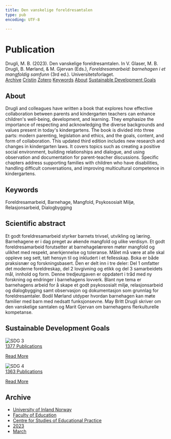 ```yaml
---
title: Den vanskelige foreldresamtalen
type: pub
encoding: UTF-8

---
```

<h1>Publication</h1>
<article id="csl-bib-container-NT6839D4" class="csl-bib-container">
  <div class="csl-bib-body"> <div class="csl-entry">Drugli, M. B. (2023). Den vanskelige foreldresamtalen. In V. Glaser, M. B. Drugli, B. Mørland, &#38; M. Gjervan (Eds.), <i>Foreldresamarbeid: barnehagen i et mangfoldig samfunn</i> (3rd ed.). Universitetsforlaget.</div> </div>
  <div class="csl-bib-buttons">
    <a href="#taxonomy-article-NT6839D4" alt="archive" class="csl-bib-button">Archive</a>
    <a href="https://app.cristin.no/results/show.jsf?id=2131549" alt="Cristin" class="csl-bib-button">Cristin</a>
    <a href="http://zotero.org/groups/5881554/items/NT6839D4" alt="Zotero" class="csl-bib-button">Zotero</a>
    <a href="#keywords-article-NT6839D4" alt="keywords" class="csl-bib-button">Keywords</a>
    <a href="#about-article-NT6839D4" alt="about_pub" class="csl-bib-button">About</a>
    <a href="#sdg-article-NT6839D4" alt="sdg" class="csl-bib-button">Sustainable Development Goals</a>
  </div>
  <div id="csl-bib-meta-container-NT6839D4"></div>
</article>
<div id="csl-bib-meta-NT6839D4" class="csl-bib-meta">
  <article id="about-article-NT6839D4" class="about_pub-article">
    <h1>About</h1>
    Drugli and colleagues have written a book that explores how effective collaboration between parents and kindergarten teachers can enhance children's well-being, development, and learning. They emphasize the importance of respecting and acknowledging the diverse backgrounds and values present in today's kindergartens. The book is divided into three parts: modern parenting, legislation and ethics, and the goals, content, and form of collaboration. This updated third edition includes new research and changes in kindergarten laws. It covers topics such as creating a positive social environment, building relationships and dialogue, and using observation and documentation for parent-teacher discussions. Specific chapters address supporting families with children who have disabilities, handling difficult conversations, and improving multicultural competence in kindergartens.
  </article>
  <article id="keywords-article-NT6839D4" class="keywords-article">
    <h1>Keywords</h1>
    Foreldresamarbeid, Barnehage, Mangfold, Psykososialt Miljø, Relasjonsarbeid, Dialogbygging
  </article>
  <article id="abstract-article-NT6839D4" class="abstract-article">
    <h1>Scientific abstract</h1>
    Et godt foreldresamarbeid styrker barnets trivsel, utvikling og læring. Barnehagene er i dag preget av økende mangfold og ulike verdisyn. Et godt foreldresamarbeid forutsetter at barnehagelæreren møter mangfold og ulikhet med respekt, anerkjennelse og toleranse. Målet må være at alle skal oppleve seg sett, tatt hensyn til og inkludert i et fellesskap. Boka er både praksisnær og forskningsbasert. Den er delt inn i tre deler: Del 1 omfatter det moderne foreldreskap, del 2 lovgivning og etikk og del 3 samarbeidets mål, innhold og form. Denne tredjeutgaven er oppdatert i tråd med ny forskning og endringer i barnehagens lovverk. Blant nye tema er barnehagens arbeid for å skape et godt psykososialt miljø, relasjonsarbeid og dialogbygging samt observasjon og dokumentasjon som grunnlag for foreldresamtaler. Bodil Mørland utdyper hvordan barnehagen kan møte familier med barn med nedsatt funksjonsevne. May Britt Drugli skriver om den vanskelige samtalen og Marit Gjervan om barnehagens flerkulturelle kompetanse.
  </article>
  <article id="sdg-article-NT6839D4" class="sdg-article">
    <h1>Sustainable Development Goals</h1>
    <div class="sdg-container"><div id="sdg3" class="sdg">
        <img src="{{< params subfolder >}}images/sdg/sdg03_en.png" class="image" alt="SDG 3">
        <div class="sdg-overlay">
          <a href="{{< params subfolder >}}en/archive/?sdg=3#archive" class="sdg-publication-count"><span>1377</span> Publications</a>
          <p><a href="https://sdgs.un.org/goals/goal3" class="sdg-read-more">Read More</a></p>
        </div>
      </div> <div id="sdg4" class="sdg">
        <img src="{{< params subfolder >}}images/sdg/sdg04_en.png" class="image" alt="SDG 4">
        <div class="sdg-overlay">
          <a href="{{< params subfolder >}}en/archive/?sdg=4#archive" class="sdg-publication-count"><span>1363</span> Publications</a>
          <p><a href="https://sdgs.un.org/goals/goal4" class="sdg-read-more">Read More</a></p>
        </div>
      </div></div>
  </article>
  <article id="taxonomy-article-NT6839D4" class="taxonomy-article">
    <h1>Archive</h1>
    <ul>
      <li><a href="{{< params subfolder >}}en/archive/?key=3DCRN523">University of Inland Norway</a></li>
      <li><a href="{{< params subfolder >}}en/archive/?key=WYNZA47F">Faculty of Education</a></li>
      <li><a href="{{< params subfolder >}}en/archive/?key=G3SEU2Z2">Centre for Studies of Educational Practice</a></li>
      <li><a href="{{< params subfolder >}}en/archive/?key=GXY3EJVE">2023</a></li>
      <li><a href="{{< params subfolder >}}en/archive/?key=R362XEVB">March</a></li>
    </ul>
  </article>
</div>
